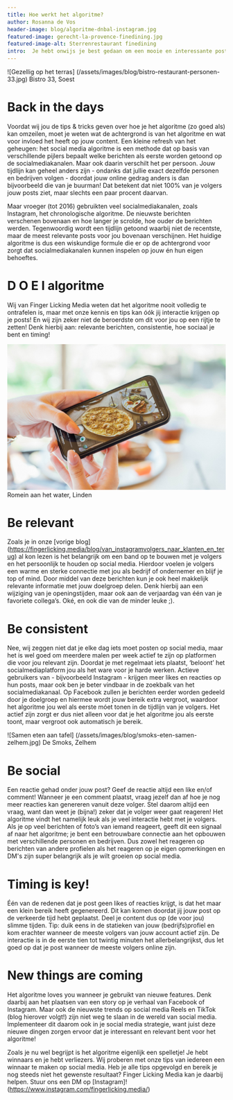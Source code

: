 ```yaml
---
title: Hoe werkt het algoritme? 
author: Rosanna de Vos
header-image: blog/algoritme-dnbal-instagram.jpg
featured-image: gerecht-la-provence-finedining.jpg
featured-image-alt: Sterrenrestaurant finedining
intro:  ⁠Je hebt onwijs je best gedaan om een mooie en interessante post te maken, je post het en vervolgens is er geen tot bijna geen interactie op jouw bericht. Herken jij dit? Zó frustrerend; het algoritme op de socialmediakanalen! Door deze boosdoener wordt het iedereen steeds moeilijker gemaakt om doelgroepen te bereiken, meer volgers te krijgen en de betrokkenheid bij de berichten te verbeteren. Daarom wordt het hoogtijd dat wij jou uitleggen wat het algoritme is en hoe jij alsnog je socialmediakanaal kunt laten groeien! Ready, set, go...!  
---
```


![Gezellig op het terras] (/assets/images/blog/bistro-restaurant-personen-33.jpg)
Bistro 33, Soest

# Back in the days
Voordat wij jou de tips & tricks geven over hoe je het algoritme (zo goed als) kan omzeilen, moet je weten wat de achtergrond is van het algoritme en wat voor invloed het heeft op jouw content. Een kleine refresh van het geheugen: het social media algoritme is een methode dat op basis van verschillende pijlers bepaalt welke berichten als eerste worden getoond op de socialmediakanalen. Maar ook daarin verschilt het per persoon. Jouw tijdlijn kan geheel anders zijn - ondanks dat jullie exact dezelfde personen en bedrijven volgen - doordat jouw online gedrag anders is dan bijvoorbeeld die van je buurman! Dat betekent dat niet 100% van je volgers jouw posts ziet, maar slechts een paar procent daarvan.

Maar vroeger (tot 2016) gebruikten veel socialmediakanalen, zoals Instagram, het chronologische algoritme. De nieuwste berichten verschenen bovenaan en hoe langer je scrolde, hoe ouder de berichten werden. Tegenwoordig wordt een tijdlijn getoond waarbij niet de recentste, maar de meest relevante posts voor jou bovenaan verschijnen. Het huidige algoritme is dus een wiskundige formule die er op de achtergrond voor zorgt dat socialmediakanalen kunnen inspelen op jouw én hun eigen behoeftes. 

# D O E I algoritme 
Wij van Finger Licking Media weten dat het algoritme nooit volledig te ontrafelen is, maar met onze kennis en tips kan óók jij interactie krijgen op je posts! En wij zijn zeker niet de beroerdste om dit voor jou op een rijtje te zetten! Denk hierbij aan: relevante berichten, consistentie, hoe sociaal je bent en timing! 

![Gast maakt foto](/assets/images/blog/foto-van-romein-gerecht.jpg)
Romein aan het water, Linden

# Be relevant
Zoals je in onze [vorige blog] (https://fingerlicking.media/blog/van_instagramvolgers_naar_klanten_en_terug) al kon lezen is het belangrijk om een band op te bouwen met je volgers en het persoonlijk te houden op social media. Hierdoor voelen je volgers een warme en sterke connectie met jou als bedrijf of ondernemer en blijf je top of mind. Door middel van deze berichten kun je ook heel makkelijk relevante informatie met jouw doelgroep delen. Denk hierbij aan een wijziging van je openingstijden, maar ook aan de verjaardag van één van je favoriete collega’s. Oké, en ook die van de minder leuke ;). 

# Be consistent
Nee, wij zeggen niet dat je elke dag iets moet posten op social media, maar het is wel goed om meerdere malen per week actief te zijn op  platformen die voor jou relevant zijn. Doordat je met regelmaat iets plaatst, ‘beloont’ het socialmediaplatform jou als het ware voor je harde werken. Actieve gebruikers van - bijvoorbeeld Instagram - krijgen meer likes en reacties op hun posts, maar ook ben je beter vindbaar in de zoekbalk van het socialmediakanaal. Op Facebook zullen je berichten eerder worden gedeeld door je doelgroep en hiermee wordt jouw bereik extra vergroot, waardoor het algoritme jou wel als eerste móet tonen in de tijdlijn van je volgers. Het actief zijn zorgt er dus niet alleen voor dat je het algoritme jou als eerste toont, maar vergroot ook automatisch je bereik. 

![Samen eten aan tafel] (/assets/images/blog/smoks-eten-samen-zelhem.jpg)
De Smoks, Zelhem

# Be social 
Een reactie gehad onder jouw post? Geef de reactie altijd een like en/of comment! Wanneer je een comment plaatst, vraag jezelf dan af hoe je nog meer reacties kan genereren vanuit deze volger. Stel daarom altijd een vraag, want dan weet je (bijna!) zeker dat je volger weer gaat reageren! Het algoritme vindt het namelijk leuk als je veel interactie hebt met je volgers. Als je op veel berichten of foto’s van iemand reageert, geeft dit een signaal af naar het algoritme; je bent een betrouwbare connectie aan het opbouwen met verschillende personen en bedrijven. Dus zowel het reageren op berichten van andere profielen als het reageren op je eigen opmerkingen en DM's zijn super belangrijk als je wilt groeien op social media.

# Timing is key! 
⁠Één van de redenen dat je post geen likes of reacties krijgt, is dat het maar een klein bereik heeft gegenereerd. Dit kan komen doordat jij jouw post op de verkeerde tijd hebt geplaatst.⁠ Deel je content dus op (de voor jou) slimme tijden. Tip: duik eens in de statieken van jouw (bedrijfs)profiel en kom erachter wanneer de meeste volgers van jouw account actief zijn. De interactie is in de eerste tien tot twintig minuten het allerbelangrijkst, dus let goed op dat je post wanneer de meeste volgers online zijn.

# New things are coming
Het algoritme loves you wanneer je gebruikt van nieuwe features. Denk daarbij aan het plaatsen van een story op je verhaal van Facebook of Instagram. Maar ook de nieuwste trends op social media Reels en TikTok (blog hierover volgt!) zijn niet weg te slaan in de wereld van social media. Implementeer dit daarom ook in je social media strategie, want juist deze nieuwe dingen zorgen ervoor dat je interessant en relevant bent voor het algoritme! 

Zoals je nu wel begrijpt is het algoritme eigenlijk een spelletje! Je hebt winnaars en je hebt verliezers. Wij proberen met onze tips van iedereen een winnaar te maken op social media. Heb je alle tips opgevolgd en bereik je nog steeds niet het gewenste resultaat? Finger Licking Media kan je daarbij helpen. Stuur ons een DM op [Instagram]! (https://www.instagram.com/fingerlicking.media/) 
